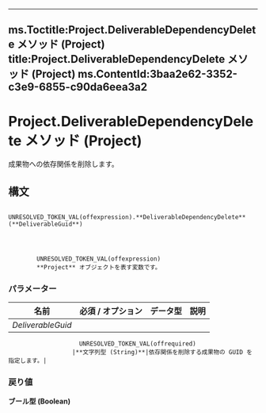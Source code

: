 

---
ms.Toctitle:Project.DeliverableDependencyDelete メソッド (Project)
title:Project.DeliverableDependencyDelete メソッド (Project)
ms.ContentId:3baa2e62-3352-c3e9-6855-c90da6eea3a2
---
# Project.DeliverableDependencyDelete メソッド (Project)




成果物への依存関係を削除します。

## 構文

            UNRESOLVED_TOKEN_VAL(offexpression).**DeliverableDependencyDelete**(**DeliverableGuid**)




            UNRESOLVED_TOKEN_VAL(offexpression)
            **Project** オブジェクトを表す変数です。

### パラメーター

|**名前**|**必須 / オプション**|**データ型**|**説明**|
|---|---|---|---|
|*DeliverableGuid*|
                        UNRESOLVED_TOKEN_VAL(offrequired)
                      |**文字列型 (String)**|依存関係を削除する成果物の GUID を指定します。|



### 戻り値
**ブール型 (Boolean)**






